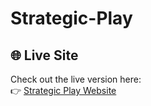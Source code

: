 # Strategic-Play
## 🌐 Live Site

Check out the live version here:  
👉 [Strategic Play Website](https://NifftySwiggle.github.io/Strategic-Play/index.html)
